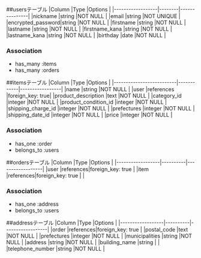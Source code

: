 ##usersテーブル
|Column            |Type    |Options        |
|------------------|--------|---------------|
|nickname          |string  |NOT NULL       |
|email             |string  |NOT UNIQUE     |
|encrypted_password|string  |NOT NULL       |
|firstname         |string  |NOT NULL       |
|lastname          |string  |NOT NULL       |
|firstname_kana    |string  |NOT NULL       |
|lastname_kana     |string  |NOT NULL       |
|birthday          |date    |NOT NULL       |

### Association
- has_many :items
- has_many :orders


##itemsテーブル
|Column                    |Type        |Options          |
|--------------------------|------------|-----------------|
|name                      |string      |NOT NULL         |
|user                      |references  |foreign_key: true|
|product_description       |text        |NOT NULL         |
|category_id               |integer     |NOT NULL         |
|product_condition_id      |integer     |NOT NULL         |
|shipping_charge_id        |integer     |NOT NULL         |
|prefectures               |integer     |NOT NULL         |
|shipping_date_id          |integer     |NOT NULL         |
|price                     |integer     |NOT NULL         |


### Association
- has_one :order
- belongs_to :users

##ordersテーブル
|Column            |Type      |Options           |
|------------------|----------|------------------|
|user              |references|foreign_key: true |
|item              |references|foreign_key: true |
|
### Association
- has_one :address
- belongs_to :users

##addressテーブル
|Column            |Type      |Options           |
|------------------|----------|------------------|
|order             |references|foreign_key: true |
|postal_code       |text      |NOT NULL          |
|prefectures       |integer   |NOT NULL          |
|municipalities    |string    |NOT NULL          |
|address           |string    |NOT NULL          |
|building_name     |string    |                  |
|telephone_number  |string    |NOT NULL          |

